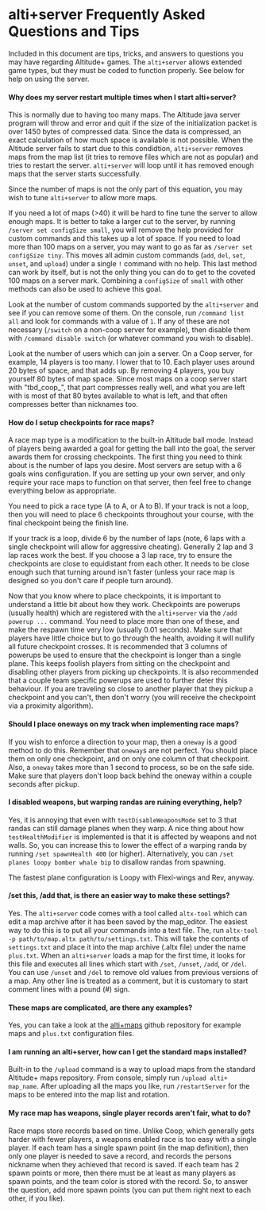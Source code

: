 # alti+server Frequently Asked Questions and Tips
Included in this document are tips, tricks, and answers to questions
you may have regarding Altitude+ games.  The `alti+server` allows
extended game types, but they must be coded to function properly.
See below for help on using the server.


#### Why does my server restart multiple times when I start alti+server?

This is normally due to having too many maps.  The Altitude java server program
will throw and error and quit if the size of the initialization packet is
over 1450 bytes of compressed data.  Since the data is compressed, an exact
calculation of how much space is available is not possible.  When the Altitude
server fails to start due to this condidtion, `alti+server` removes maps from
the map list (it tries to remove files which are not as popular) and tries to
restart the server.  `alti+server` will loop until it has removed enough maps
that the server starts successfully.

Since the number of maps is not the only part of this equation, you may wish
to tune `alti+server` to allow more maps.

If you need a lot of maps (>40) it will be hard to fine tune the server to
allow enough maps.  It is better to take a larger cut to the server, by
running `/server set configSize small`, you will remove the help provided
for custom commands and this takes up a lot of space.  If you need to load
more than 100 maps on a server, you may want to go as far as
`/server set configSize tiny`.  This moves all admin custom commands
(`add`, `del`, `set`, `unset`, and `upload`) under  a single `!` command
with no help.  This last method can work by itself, but is not the only
thing you can do to get to the coveted 100 maps on a server mark.  Combining
a `configSize` of `small` with other methods can also be used to achieve
this goal.

Look at the number of
custom commands supported by the `alti+server` and see if you can remove some
of them.  On the console, run `/command list all` and look for commands with
a value of `1`.  If any of these are not necessary (`/switch` on a non-coop
server for example), then disable them with `/command disable switch` (or
whatever command you wish to disable).

Look at the number of users which can join a server.  On a Coop server,
for example, 14 players is too many.  I lower that to 10.  Each player uses
around 20 bytes of space, and that adds up.  By removing
4 players, you buy yourself 80 bytes of map space.  Since
most maps on a coop server start with "tbd_coop_", that part compresses
really well, and what you are left with is most of that 80 bytes available
to what is left, and that often compresses better than nicknames too.


#### How do I setup checkpoints for race maps?

A race map type is a modification to the built-in Altitude ball mode.  Instead
of players being awarded a goal for getting the ball into the goal, the server
awards them for crossing checkpoints.  The first thing you need to think about
is the number of laps you desire.  Most servers are setup with a 6 goals wins
configuration.  If you are setting up your own server, and only require your
race maps to function on that server, then feel free to change everything below
as appropriate.

You need to pick a race type (A to A, or A to B).  If your track is not a loop,
then you will need to place 6 checkpoints throughout your course, with the
final checkpoint being the finish line.

If your track is a loop, divide 6 by the number of laps (note, 6 laps with
a single checkpoint will allow for aggressive cheating).  Generally 2 lap
and 3 lap races work the best.  If you choose a 3 lap race, try to ensure
the checkpoints are close to equidistant from each other.  It needs to be
close enough such that turning around isn't faster (unless your race map
is designed so you don't care if people turn around).

Now that you know where to place checkpoints, it is important to understand
a little bit about how they work.  Checkpoints are powerups (usually health)
which are registered with the `alti+server` via the `/add powerup ...`
command.  You need to place more than one of these, and make the respawn
time very low (usually 0.01 seconds).  Make sure that players
have little choice but to go through the health, avoiding it will nullify
all future checkpoint crosses.  It is recommended that 3 columns of powerups
be used to ensure that the checkpoint is longer than a single plane.  This
keeps foolish players from sitting on the checkpoint and disabling other
players from picking up checkpoints.  It is also recommended that a couple
team specific powerups are used to further deter this behaviour.  If you are
traveling so close to another player that they pickup a checkpoint and you
can't, then don't worry (you will receive the checkpoint via a proximity
algorithm).


#### Should I place oneways on my track when implementing race maps?

If you wish to enforce a direction to your map, then a `oneway` is a good
method to do this.  Remember that `oneway`s are not perfect.  You should
place them on only one checkpoint, and on only one column of that checkpoint.
Also, a `oneway` takes more than 1 second to process, so be on the safe side.
Make sure that players don't loop back behind the oneway within a couple
seconds after pickup.

#### I disabled weapons, but warping randas are ruining everything, help?

Yes, it is annoying that even with `testDisableWeaponsMode` set to 3 that
randas can still damage planes when they warp.  A nice thing about how
`testHealthModifier` is implemented is that it is affected by weapons and
not walls.  So, you can increase this to lower the effect of a warping
randa by running `/set spawnHealth 400` (or higher).  Alternatively, you can
`/set planes loopy bomber whale bip` to disallow randas from spawning.

The fastest plane configuration is Loopy with Flexi-wings and Rev, anyway.


#### /set this, /add that, is there an easier way to make these settings?

Yes.  The `alti+server` code comes with a tool called `altx-tool` which can
edit a map archive after it has been saved by the map_editor.  The easiest
way to do this is to put all your commands into a text file.  The, run
`altx-tool -p path/to/map.altx path/to/settings.txt`.  This will take the
contents of `settings.txt` and place it into the map archive (.altx file)
under the name `plus.txt`.  When an `alti+server` loads a map for the first
time, it looks for this file and executes all lines which start with
`/set`, `/unset`, `/add`, or `/del`.  You can use `/unset` and `/del` to
remove old values from previous versions of a map.  Any other line is
treated as a comment, but it is customary to start comment lines with a
pound (#) sign.


#### These maps are complicated, are there any examples?

Yes, you can take a look at the
[alti+maps](https://github.com/biell/alti-maps) github repository
for example maps and `plus.txt` configuration files.


#### I am running an alti+server, how can I get the standard maps installed?

Built-in to the `/upload` command is a way to upload maps from the standard
Altitude+ maps repository.  From console, simply run `/upload alti+ map_name`.
After uploading all the maps you like, run `/restartServer` for the maps to
be entered into the map list and rotation.


#### My race map has weapons, single player records aren't fair, what to do?

Race maps store records based on time.  Unlike Coop, which generally gets
harder with fewer players, a weapons enabled race is too easy with a single
player.  If each team has a single spawn point (in the map definition), then
only one player is needed to save a record, and records the persons nickname
when they achieved that record is saved.  If each team has 2 spawn points or
more, then there must be at least as many players as spawn points, and the
team color is stored with the record.  So, to answer the question, add more
spawn points (you can put them right next to each other, if you like).


